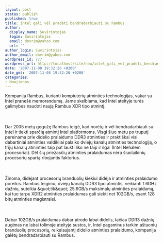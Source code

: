 ```yaml
---
layout: post
status: publish
published: true
title: Intel gali vėl pradėti bendradarbiauti su Rambus
author:
  display_name: Suvirintojas
  login: Suvirintojas
  email: dovrim@yahoo.com
  url: ''
author_login: Suvirintojas
author_email: dovrim@yahoo.com
wordpress_id: 777
wordpress_url: http://localhost/site/new/intel_gali_vel_pradeti_bendradarbiauti_su_rambus/
date: '2007-11-08 19:32:26 +0200'
date_gmt: '2007-11-08 19:32:26 +0200'
categories:
- Naujienos
---
```

<p>Kompanija Rambus, kurianti kompiuterių atminties technologijas, vakar su Intel pranešė memorandumą. Jame skelbiama, kad Intel ateityje turės galimybes naudoti naują Rambus XDR tipo atmintį.<br />
<br><br />
<br>Dar 2005 metų gegužę Rambus teigė, kad norėtų ir vėl bendradarbiauti su Intel ir tiekti sparčią atmintį Intel platformoms. Visgi šiuo metu po truputį pereinama prie didelio pralaidumo DDR3 atminties ir praktiškai visi dabartiniai atminties valdikliai palaiko dviejų kanalų atminties technologiją, o trijų kanalų atminties taip pat laukti liko ne taip ir ilgai (Intel Nehalem procesoriai). Dėl šių priežasčių atminties pralaidumas nėra šiuolaikinių procesorių spartą ribojantis faktorius.<br />
<br><br />
<br>Žinoma, didėjant procesorių branduolių kiekiui didėja ir atminties pralaidumo poreikis. Rambus teigimu, dviejų kanalų DDR3 tipo atmintis, veikianti 1.6GHz dažniu, suteikia &amp;quot;tik&amp;quot; 25.6GB/s maksimalų atminties pralaidumą, kai tuo tarpu XDR2 atminties pralaidumas gali siekti net 102GB/s, esant 128 bitų atminties magistralei.<br />
<br><br />
<br>Dabar 102GB/s pralaidumas dabar atrodo labai didelis, tačiau DDR3 dažnių augimas ne labai tolimoje ateityje sustos, ir, Intel pagaminus tarkim aštuonių branduolių procesorių, reikalaujantį didelio atminties pralaidumo, kompanija galėtų bendradarbiauti su Rambus.</p>
